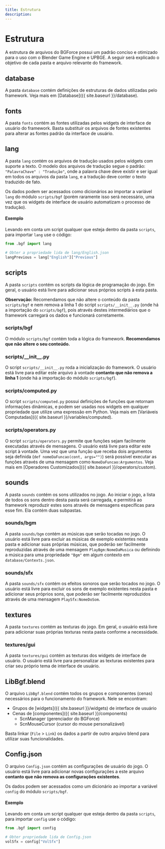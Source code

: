 ```yaml
---
title: Estrutura
description: 
---
```


# Estrutura
A estrutura de arquivos do BGForce possui um padrão conciso e otimizado para o uso com o Blender Game Engine e UPBGE.
A seguir será explicado o objetivo de cada pasta e arquivo relevante do framework.

## database
A pasta `database` contém definições de estruturas de dados utilizadas pelo framework. Veja mais em [Database]({{ site.baseurl }}/database).

## fonts
A pasta `fonts` contém as fontes utilizadas pelos widgets de interface de usuário do framework. Basta substituir 
os arquivos de fontes existentes para alterar as fontes padrão da interface de usuário.

## lang
A pasta `lang` contém os arquivos de tradução usados pelos widgets com suporte a texto. O modelo dos arquivos de 
tradução segue o padrão: `"PalavraChave" : "Tradução"`, onde a palavra chave deve existir e ser igual em todos 
os arquivos da pasta `lang`, e a tradução deve conter o texto traduzido de fato.

Os dados podem ser acessados como dicionários ao importar a variável `lang` do módulo `scripts/bgf` (porém raramente 
isso será necessário, uma vez que os widgets de interface de usuário automatizam o processo de tradução).

#### Exemplo
Levando em conta um script qualquer que esteja dentro da pasta `scripts`, para importar `lang` use o código:

```python
from .bgf import lang

# Obter a propriedade lida de lang/English.json
langPrevious = lang["English"]["Previous"]
```

## scripts
A pasta `scripts` contém os scripts da lógica de programação do jogo. Em geral, o usuário está livre para adicionar seus 
próprios scripts à esta pasta.

**Observação:** Recomendamos que não altere o conteúdo da pasta `scripts/bgf` e nem remova a 
linha 1 do script `scripts/__init__.py` (onde há a importação do `scripts/bgf`), pois através destes intermediários que 
o framework carregará os dados e funcionará corretamente.

### scripts/bgf
O módulo `scripts/bgf` contém toda a lógica do framework. **Recomendamos que não altere o seu conteúdo.**

### scripts/\_\_init\_\_.py
O script `scripts/__init__.py` roda a inicialização do framework. O usuário está livre para editar este arquivo à vontade 
**contanto que não remova a linha 1** (onde há a importação do módulo `scripts/bgf`).

### scripts/computed.py
O script `scripts/computed.py` possui definições de funções que retornam informações dinâmicas, 
e podem ser usadas nos widgets em qualquer propriedade que utilize uma expressão em Python. Veja mais em 
[Variáveis Computadas]({{ site.baseurl }}/variables/computed).

### scripts/operators.py
O script `scripts/operators.py` permite que funções sejam facilmente executadas através de mensagens. O usuário está livre para editar este script à vontade. 
Uma vez que uma função que receba dois argumentos seja definida (`def nomeDaFuncao(cont, args="")`) será possível 
executar as funções através de uma mensagem como `NomeDaFuncao:Argumentos`. Veja mais em 
[Operadores Customizados]({{ site.baseurl }}/operators/custom).

## sounds
A pasta `sounds` contém os sons utilizados no jogo. Ao iniciar o jogo, a lista de todos os sons dentro 
desta pasta será carregada, e permitirá ao framework reproduzir estes sons através de mensagens 
específicas para esse fim. Ela contém duas subpastas.

### sounds/bgm
A pasta `sounds/bgm` contém as músicas que serão tocadas no jogo. O usuário está livre para excluir 
as músicas de exemplo existentes nesta pasta e adicionar suas próprias músicas, que poderão ser 
facilmente reproduzidas através de uma mensagem `PlayBgm:NomeDaMusica` ou definindo a música para uma 
propriedade `"Bgm"` em algum contexto em `database/Contexts.json`.

### sounds/sfx
A pasta `sounds/sfx` contém os efeitos sonoros que serão tocados no jogo. O usuário está livre para excluir 
os sons de exemplo existentes nesta pasta e adicionar seus próprios sons, que poderão ser 
facilmente reproduzidos através de uma mensagem `PlaySfx:NomeDoSom`.

## textures
A pasta `textures` contém as texturas do jogo. Em geral, o usuário está livre para adicionar suas próprias texturas 
nesta pasta conforme a necessidade.

### textures/gui
A pasta `textures/gui` contém as texturas dos widgets de interface de usuário. O usuário está livre para personalizar 
as texturas existentes para criar seu próprio tema de interface de usuário.

## LibBgf.blend
O arquivo `LibBgf.blend` contém todos os grupos e componentes (cenas) necessários para o funcionamento do framework. Nele se encontram:

- Grupos de [widgets]({{ site.baseurl }}/widgets) de interface de usuário
- Cenas de [componentes]({{ site.baseurl }}/components)
    - ScnManager (gerenciador do BGForce)
    - ScnMouseCursor (cursor do mouse personalizável)

Basta linkar (`File` > `Link`) os dados a partir de outro arquivo blend para utilizar suas funcionalidades.

## Config.json
O arquivo `Config.json` contém as configurações de usuário do jogo. O usuário está livre para adicionar novas 
configurações a este arquivo **contanto que não remova as configurações existentes**.

Os dados podem ser acessados como um dicionário ao importar a variável `config` do módulo `scripts/bgf`.

#### Exemplo
Levando em conta um script qualquer que esteja dentro da pasta `scripts`, para importar `config` use o código:

```python
from .bgf import config

# Obter propriedade lida de Config.json
volSfx = config["VolSfx"]
```